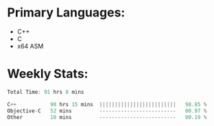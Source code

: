 # Primary Languages:
- C++
- C
- x64 ASM

# Weekly Stats:
<!--START_SECTION:waka-->

```C++
Total Time: 91 hrs 8 mins

C++           90 hrs 15 mins  |||||||||||||||||||||||||   98.85 %
Objective-C   52 mins         -------------------------   00.97 %
Other         10 mins         -------------------------   00.19 %
```

<!--END_SECTION:waka-->


